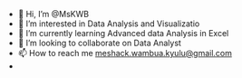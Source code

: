 - 👋 Hi, I’m @MsKWB
- 👀 I’m interested in Data Analysis and Visualizatio
- 🌱 I’m currently learning Advanced data Analysis in Excel
- 💞️ I’m looking to collaborate on Data Analyst 
- 📫 How to reach me meshack.wambua.kyulu@gmail.com
-

<!---
MsKWB/MsKWB is a ✨ special ✨ repository because its `README.md` (this file) appears on your GitHub profile.
You can click the Preview link to take a look at your changes.
--->
